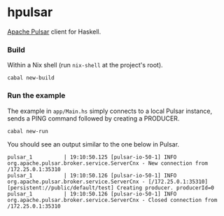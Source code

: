hpulsar
=======

[Apache Pulsar](https://pulsar.apache.org/) client for Haskell.

### Build

Within a Nix shell (run `nix-shell` at the project's root).

```shell
cabal new-build
```

### Run the example

The example in `app/Main.hs` simply connects to a local Pulsar instance, sends a PING command followed by creating a PRODUCER.

```shell
cabal new-run
```

You should see an output similar to the one below in Pulsar.

```
pulsar_1          | 19:10:50.125 [pulsar-io-50-1] INFO  org.apache.pulsar.broker.service.ServerCnx - New connection from /172.25.0.1:35310
pulsar_1          | 19:10:50.126 [pulsar-io-50-1] INFO  org.apache.pulsar.broker.service.ServerCnx - [/172.25.0.1:35310][persistent://public/default/test] Creating producer. producerId=0
pulsar_1          | 19:10:50.126 [pulsar-io-50-1] INFO  org.apache.pulsar.broker.service.ServerCnx - Closed connection from /172.25.0.1:35310
```
